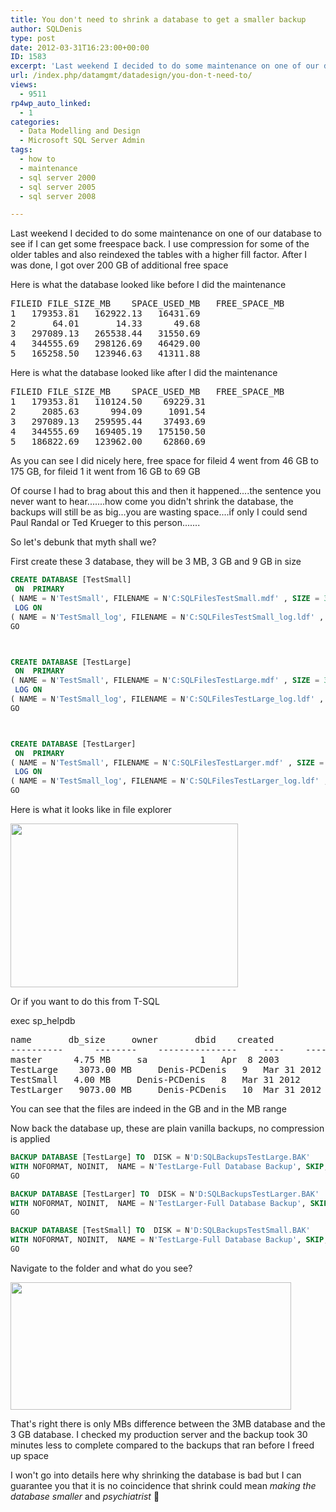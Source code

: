 ```yaml
---
title: You don't need to shrink a database to get a smaller backup
author: SQLDenis
type: post
date: 2012-03-31T16:23:00+00:00
ID: 1583
excerpt: 'Last weekend I decided to do some maintenance on one of our database to see if I can get some freespace back. I use compression for some of the older tables and also reindexed the tables with a higher fill factor. After I was done, I got over 200 GB of&hellip;'
url: /index.php/datamgmt/datadesign/you-don-t-need-to/
views:
  - 9511
rp4wp_auto_linked:
  - 1
categories:
  - Data Modelling and Design
  - Microsoft SQL Server Admin
tags:
  - how to
  - maintenance
  - sql server 2000
  - sql server 2005
  - sql server 2008

---
```

Last weekend I decided to do some maintenance on one of our database to see if I can get some freespace back. I use compression for some of the older tables and also reindexed the tables with a higher fill factor. After I was done, I got over 200 GB of additional free space

Here is what the database looked like before I did the maintenance

<pre>FILEID	FILE_SIZE_MB	SPACE_USED_MB	FREE_SPACE_MB
1	179353.81	162922.13	16431.69
2	    64.01	    14.33	   49.68
3	297089.13	265538.44	31550.69
4	344555.69	298126.69	46429.00
5	165258.50	123946.63	41311.88</pre>

Here is what the database looked like after I did the maintenance

<pre>FILEID	FILE_SIZE_MB	SPACE_USED_MB	FREE_SPACE_MB
1	179353.81	110124.50	 69229.31
2	  2085.63	   994.09	  1091.54
3	297089.13	259595.44	 37493.69
4	344555.69	169405.19	175150.50
5	186822.69	123962.00	 62860.69</pre>

As you can see I did nicely here, free space for fileid 4 went from 46 GB to 175 GB, for fileid 1 it went from 16 GB to 69 GB

Of course I had to brag about this and then it happened....the sentence you never want to hear.......how come you didn't shrink the database, the backups will still be as big...you are wasting space....if only I could send Paul Randal or Ted Krueger to this person.......

So let's debunk that myth shall we?

First create these 3 database, they will be 3 MB, 3 GB and 9 GB in size

```sql
CREATE DATABASE [TestSmall]
 ON  PRIMARY 
( NAME = N'TestSmall', FILENAME = N'C:SQLFilesTestSmall.mdf' , SIZE = 3072KB , FILEGROWTH = 1024KB )
 LOG ON 
( NAME = N'TestSmall_log', FILENAME = N'C:SQLFilesTestSmall_log.ldf' , SIZE = 1024KB , FILEGROWTH = 10%)
GO



CREATE DATABASE [TestLarge]
 ON  PRIMARY 
( NAME = N'TestSmall', FILENAME = N'C:SQLFilesTestLarge.mdf' , SIZE = 3072MB , FILEGROWTH = 1024KB )
 LOG ON 
( NAME = N'TestSmall_log', FILENAME = N'C:SQLFilesTestLarge_log.ldf' , SIZE = 1024KB , FILEGROWTH = 10%)
GO



CREATE DATABASE [TestLarger]
 ON  PRIMARY 
( NAME = N'TestSmall', FILENAME = N'C:SQLFilesTestLarger.mdf' , SIZE = 9072MB , FILEGROWTH = 1024KB )
 LOG ON 
( NAME = N'TestSmall_log', FILENAME = N'C:SQLFilesTestLarger_log.ldf' , SIZE = 1024KB , FILEGROWTH = 10%)
GO
```

Here is what it looks like in file explorer

<div class="image_block">
  <a href="https://lessthandot.z19.web.core.windows.net/wp-content/uploads/blogs/DataMgmt/Denis/sqlfilesorig.PNG?mtime=1333217594"><img alt="" src="https://lessthandot.z19.web.core.windows.net/wp-content/uploads/blogs/DataMgmt/Denis/sqlfilesorig.PNG?mtime=1333217594" width="364" height="262" /></a>
</div>

Or if you want to do this from T-SQL

exec sp_helpdb 

<pre>name		db_size	    owner		dbid	created	
----------      --------    ---------------     ----    -----------
master		4.75 MB	    sa			1	Apr  8 2003	
TestLarge    3073.00 MB	    Denis-PCDenis	9	Mar 31 2012	
TestSmall	4.00 MB	    Denis-PCDenis	8	Mar 31 2012	
TestLarger   9073.00 MB	    Denis-PCDenis	10	Mar 31 2012</pre>

You can see that the files are indeed in the GB and in the MB range

Now back the database up, these are plain vanilla backups, no compression is applied

```sql
BACKUP DATABASE [TestLarge] TO  DISK = N'D:SQLBackupsTestLarge.BAK' 
WITH NOFORMAT, NOINIT,  NAME = N'TestLarge-Full Database Backup', SKIP, NOREWIND, NOUNLOAD,  STATS = 10
GO

BACKUP DATABASE [TestLarger] TO  DISK = N'D:SQLBackupsTestLarger.BAK' 
WITH NOFORMAT, NOINIT,  NAME = N'TestLarger-Full Database Backup', SKIP, NOREWIND, NOUNLOAD,  STATS = 10
GO

BACKUP DATABASE [TestSmall] TO  DISK = N'D:SQLBackupsTestSmall.BAK' 
WITH NOFORMAT, NOINIT,  NAME = N'TestLarge-Full Database Backup', SKIP, NOREWIND, NOUNLOAD,  STATS = 10
GO
```

Navigate to the folder and what do you see?

<div class="image_block">
  <a href="https://lessthandot.z19.web.core.windows.net/wp-content/uploads/blogs/DataMgmt/Denis/sqlfiles.PNG?mtime=1333217577"><img alt="" src="https://lessthandot.z19.web.core.windows.net/wp-content/uploads/blogs/DataMgmt/Denis/sqlfiles.PNG?mtime=1333217577" width="449" height="204" /></a>
</div>

That's right there is only MBs difference between the 3MB database and the 3 GB database. I checked my production server and the backup took 30 minutes less to complete compared to the backups that ran before I freed up space

I won't go into details here why shrinking the database is bad but I can guarantee you that it is no coincidence that shrink could mean _making the database smaller_ and _psychiatrist_ 🙂